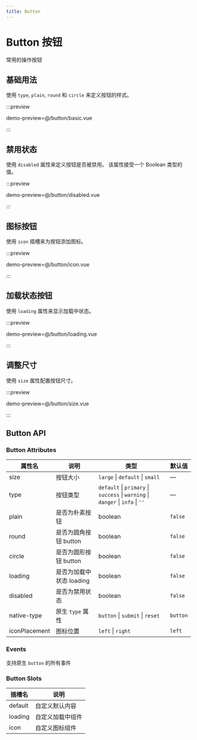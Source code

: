 ```yaml
---
title: Button
---
```


# Button 按钮

常用的操作按钮

## 基础用法

使用 `type`, `plain`, `round` 和 `circle` 来定义按钮的样式。

:::preview

demo-preview=@/button/basic.vue

:::

## 禁用状态

使用 `disabled` 属性来定义按钮是否被禁用。 该属性接受一个 Boolean 类型的值。

:::preview

demo-preview=@/button/disabled.vue

:::

## 图标按钮

使用 `icon` 插槽来为按钮添加图标。

:::preview

demo-preview=@/button/icon.vue

:::

## 加载状态按钮

使用 `loading` 属性来显示加载中状态。

:::preview

demo-preview=@/button/loading.vue

:::

## 调整尺寸

使用 `size` 属性配置按钮尺寸。

:::preview

demo-preview=@/button/size.vue

:::

## Button API

### Button Attributes

| 属性名        | 说明                     | 类型                                                                           | 默认值   |
| ------------- | ------------------------ | ------------------------------------------------------------------------------ | -------- |
| size          | 按钮大小                 | `large` \| `default` \| `small`                                                | —        |
| type          | 按钮类型                 | `default` \| `primary` \| `success` \| `warning` \| `danger` \| `info` \| `''` | —        |
| plain         | 是否为朴素按钮           | boolean                                                                        | `false`  |
| round         | 是否为圆角按钮 button    | boolean                                                                        | `false`  |
| circle        | 是否为圆形按钮 button    | boolean                                                                        | `false`  |
| loading       | 是否为加载中状态 loading | boolean                                                                        | `false`  |
| disabled      | 是否为禁用状态           | boolean                                                                        | `false`  |
| native-type   | 原生 `type` 属性         | `button` \| `submit` \| `reset`                                                | `button` |
| iconPlacement | 图标位置                 | `left` \| `right`                                                              | `left`   |

### Events

支持原生 `button` 的所有事件

### Button Slots

| 插槽名  | 说明             |
| ------- | ---------------- |
| default | 自定义默认内容   |
| loading | 自定义加载中组件 |
| icon    | 自定义图标组件   |
